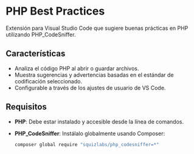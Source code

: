 # PHP Best Practices

Extensión para Visual Studio Code que sugiere buenas prácticas en PHP utilizando PHP_CodeSniffer.

## Características

- Analiza el código PHP al abrir o guardar archivos.
- Muestra sugerencias y advertencias basadas en el estándar de codificación seleccionado.
- Configurable a través de los ajustes de usuario de VS Code.

## Requisitos

- **PHP**: Debe estar instalado y accesible desde la línea de comandos.
- **PHP_CodeSniffer**: Instálalo globalmente usando Composer:

  ```bash
  composer global require "squizlabs/php_codesniffer=*"

